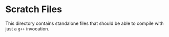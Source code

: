 Scratch Files
=============

This directory contains standalone files that should be able to compile with just a `g++` invocation.

